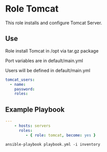 Role Tomcat
============

This role installs and configure Tomcat Server.


Use
---

Role install Tomcat in /opt via tar.gz package 


Port variables are in default/main.yml

Users will be defined in default/main.yml
```yml
tomcat_users:
  - name: 
    password: 
    roles: 
```




Example Playbook
----------------
```yaml
---
    - hosts: servers
      roles:
         - { role: tomcat, become: yes }
```        

```console
ansible-playbook playbook.yml -i inventory
```